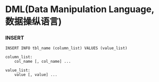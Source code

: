 # DML(Data Manipulation Language, 数据操纵语言)

### INSERT
```
INSERT INFO tbl_name (column_list) VALUES (value_list)

column_list:
    col_name [, col_name] ...

value_list:
    value [, value] ...
```
